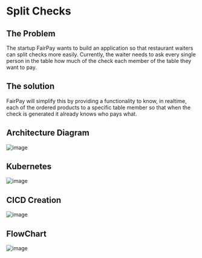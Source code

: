 # Split Checks
## The Problem
The startup FairPay wants to build an application so that restaurant waiters can split checks
more easily. Currently, the waiter needs to ask every single person in the table how much of the
check each member of the table they want to pay.
## The solution
FairPay will simplify this by providing a functionality to know, in realtime, each of the ordered
products to a specific table member so that when the check is generated it already knows who
pays what.
## Architecture Diagram 
![image](https://user-images.githubusercontent.com/17441125/205711967-8bd65f87-aeef-4164-a7f5-a0cdac1423b9.png)

## Kubernetes
![image](https://user-images.githubusercontent.com/17441125/205711495-24ff5eec-684c-43f1-b9d4-3207af24ae74.png)

## CICD Creation
![image](https://user-images.githubusercontent.com/17441125/205711561-7bb323d7-80ad-4d28-a11f-5be88cab9c23.png)

## FlowChart
![image](https://user-images.githubusercontent.com/17441125/205711601-3dd46035-78ef-4382-a12e-67eed6ea4309.png)

